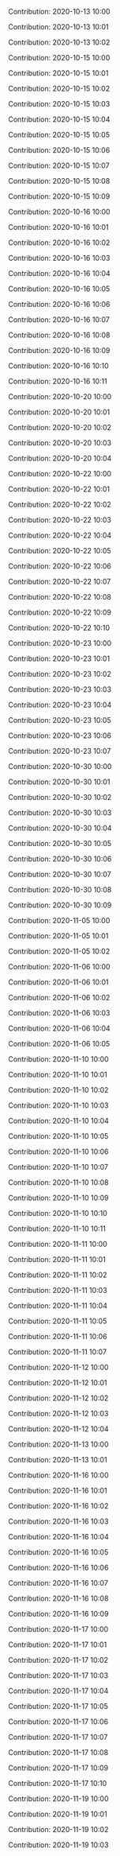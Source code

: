Contribution: 2020-10-13 10:00

Contribution: 2020-10-13 10:01

Contribution: 2020-10-13 10:02

Contribution: 2020-10-15 10:00

Contribution: 2020-10-15 10:01

Contribution: 2020-10-15 10:02

Contribution: 2020-10-15 10:03

Contribution: 2020-10-15 10:04

Contribution: 2020-10-15 10:05

Contribution: 2020-10-15 10:06

Contribution: 2020-10-15 10:07

Contribution: 2020-10-15 10:08

Contribution: 2020-10-15 10:09

Contribution: 2020-10-16 10:00

Contribution: 2020-10-16 10:01

Contribution: 2020-10-16 10:02

Contribution: 2020-10-16 10:03

Contribution: 2020-10-16 10:04

Contribution: 2020-10-16 10:05

Contribution: 2020-10-16 10:06

Contribution: 2020-10-16 10:07

Contribution: 2020-10-16 10:08

Contribution: 2020-10-16 10:09

Contribution: 2020-10-16 10:10

Contribution: 2020-10-16 10:11

Contribution: 2020-10-20 10:00

Contribution: 2020-10-20 10:01

Contribution: 2020-10-20 10:02

Contribution: 2020-10-20 10:03

Contribution: 2020-10-20 10:04

Contribution: 2020-10-22 10:00

Contribution: 2020-10-22 10:01

Contribution: 2020-10-22 10:02

Contribution: 2020-10-22 10:03

Contribution: 2020-10-22 10:04

Contribution: 2020-10-22 10:05

Contribution: 2020-10-22 10:06

Contribution: 2020-10-22 10:07

Contribution: 2020-10-22 10:08

Contribution: 2020-10-22 10:09

Contribution: 2020-10-22 10:10

Contribution: 2020-10-23 10:00

Contribution: 2020-10-23 10:01

Contribution: 2020-10-23 10:02

Contribution: 2020-10-23 10:03

Contribution: 2020-10-23 10:04

Contribution: 2020-10-23 10:05

Contribution: 2020-10-23 10:06

Contribution: 2020-10-23 10:07

Contribution: 2020-10-30 10:00

Contribution: 2020-10-30 10:01

Contribution: 2020-10-30 10:02

Contribution: 2020-10-30 10:03

Contribution: 2020-10-30 10:04

Contribution: 2020-10-30 10:05

Contribution: 2020-10-30 10:06

Contribution: 2020-10-30 10:07

Contribution: 2020-10-30 10:08

Contribution: 2020-10-30 10:09

Contribution: 2020-11-05 10:00

Contribution: 2020-11-05 10:01

Contribution: 2020-11-05 10:02

Contribution: 2020-11-06 10:00

Contribution: 2020-11-06 10:01

Contribution: 2020-11-06 10:02

Contribution: 2020-11-06 10:03

Contribution: 2020-11-06 10:04

Contribution: 2020-11-06 10:05

Contribution: 2020-11-10 10:00

Contribution: 2020-11-10 10:01

Contribution: 2020-11-10 10:02

Contribution: 2020-11-10 10:03

Contribution: 2020-11-10 10:04

Contribution: 2020-11-10 10:05

Contribution: 2020-11-10 10:06

Contribution: 2020-11-10 10:07

Contribution: 2020-11-10 10:08

Contribution: 2020-11-10 10:09

Contribution: 2020-11-10 10:10

Contribution: 2020-11-10 10:11

Contribution: 2020-11-11 10:00

Contribution: 2020-11-11 10:01

Contribution: 2020-11-11 10:02

Contribution: 2020-11-11 10:03

Contribution: 2020-11-11 10:04

Contribution: 2020-11-11 10:05

Contribution: 2020-11-11 10:06

Contribution: 2020-11-11 10:07

Contribution: 2020-11-12 10:00

Contribution: 2020-11-12 10:01

Contribution: 2020-11-12 10:02

Contribution: 2020-11-12 10:03

Contribution: 2020-11-12 10:04

Contribution: 2020-11-13 10:00

Contribution: 2020-11-13 10:01

Contribution: 2020-11-16 10:00

Contribution: 2020-11-16 10:01

Contribution: 2020-11-16 10:02

Contribution: 2020-11-16 10:03

Contribution: 2020-11-16 10:04

Contribution: 2020-11-16 10:05

Contribution: 2020-11-16 10:06

Contribution: 2020-11-16 10:07

Contribution: 2020-11-16 10:08

Contribution: 2020-11-16 10:09

Contribution: 2020-11-17 10:00

Contribution: 2020-11-17 10:01

Contribution: 2020-11-17 10:02

Contribution: 2020-11-17 10:03

Contribution: 2020-11-17 10:04

Contribution: 2020-11-17 10:05

Contribution: 2020-11-17 10:06

Contribution: 2020-11-17 10:07

Contribution: 2020-11-17 10:08

Contribution: 2020-11-17 10:09

Contribution: 2020-11-17 10:10

Contribution: 2020-11-19 10:00

Contribution: 2020-11-19 10:01

Contribution: 2020-11-19 10:02

Contribution: 2020-11-19 10:03

